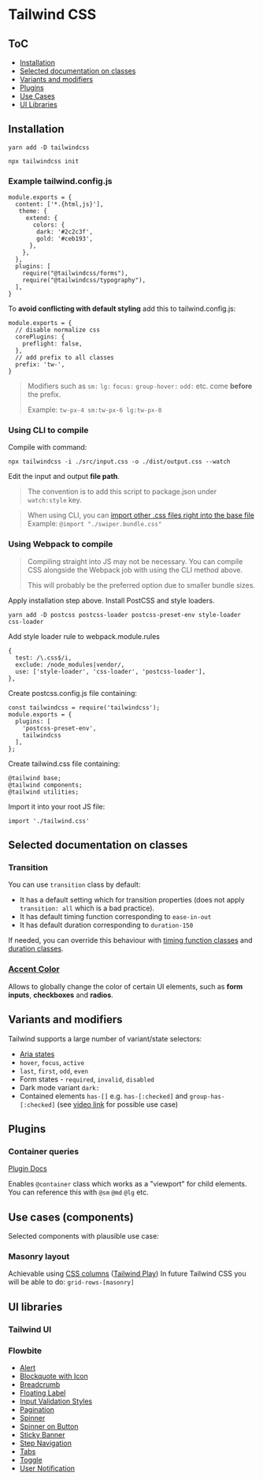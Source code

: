 # Tailwind CSS

## ToC

- [Installation](#installation)
- [Selected documentation on classes](#selected-documentation-on-classes)
- [Variants and modifiers](#variants-and-modifiers)
- [Plugins](#plugins)
- [Use Cases](#use-cases)
- [UI Libraries](#ui-libraries)

## Installation

```
yarn add -D tailwindcss
```

```
npx tailwindcss init
```

### Example tailwind.config.js

```
module.exports = {
  content: ['*.{html,js}'],
   theme: {
     extend: {
       colors: {
        dark: '#2c2c3f',
        gold: '#ceb193',
      },
    },
  },
  plugins: [
    require("@tailwindcss/forms"),
    require("@tailwindcss/typography"),
  ],
}
```

To **avoid conflicting with default styling** add this to tailwind.config.js:

```
module.exports = {
  // disable normalize css
  corePlugins: {
    preflight: false,
  },
  // add prefix to all classes
  prefix: 'tw-',
}
```

> Modifiers such as `sm:` `lg:` `focus:` `group-hover:` `odd:` etc. come **before** the prefix.
>
> Example: `tw-px-4 sm:tw-px-6 lg:tw-px-8`

### Using CLI to compile

Compile with command:

`npx tailwindcss -i ./src/input.css -o ./dist/output.css --watch`

Edit the input and output **file path**.

> The convention is to add this script to package.json under `watch:style` key.

> When using CLI, you can [import other .css files right into the base file](https://tailwindcss.com/blog/tailwindcss-v3-1#built-in-support-for-css-imports-in-the-cli)
> Example:  `@import "./swiper.bundle.css"`

### Using Webpack to compile

> Compiling straight into JS may not be necessary. You can compile CSS alongside the Webpack job with using the CLI method above.
>
> This will probably be the preferred option due to smaller bundle sizes.

Apply installation step above. Install PostCSS and style loaders.

```
yarn add -D postcss postcss-loader postcss-preset-env style-loader css-loader
```

Add style loader rule to webpack.module.rules

```
{
  test: /\.css$/i,
  exclude: /node_modules|vendor/,
  use: ['style-loader', 'css-loader', 'postcss-loader'],
},
```

Create postcss.config.js file containing:

```
const tailwindcss = require('tailwindcss');
module.exports = {
  plugins: [
    'postcss-preset-env',
    tailwindcss
  ],
};
```

Create tailwind.css file containing:

```
@tailwind base;
@tailwind components;
@tailwind utilities;
```

Import it into your root JS file:

```
import './tailwind.css'
```

## Selected documentation on classes

### Transition

You can use `transition` class by default:

- It has a default setting which for transition properties (does not apply `transition: all` which is a bad practice).
- It has default timing function corresponding to `ease-in-out`
- It has default duration corresponding to `duration-150`

If needed, you can override this behaviour with [timing function classes](https://tailwindcss.com/docs/transition-timing-function) and [duration classes](https://tailwindcss.com/docs/transition-duration).
### [Accent Color](https://tailwindcss.com/docs/accent-color)

Allows to globally change the color of certain UI elements, such as **form inputs**, **checkboxes** and **radios**.

## Variants and modifiers

Tailwind supports a large number of variant/state selectors:

- [Aria states](https://tailwindcss.com/docs/hover-focus-and-other-states#aria-states)
- `hover`, `focus`, `active`
- `last`, `first`, `odd`, `even`
- Form states - `required`, `invalid`, `disabled`
- Dark mode variant `dark:`
- Contained elements `has-[]` e.g. `has-[:checked]` and `group-has-[:checked]` (see [video link](https://www.youtube.com/watch?v=5hF0IVQIBN8&t=147s) for possible use case)

## Plugins

### Container queries

[Plugin Docs](https://github.com/tailwindlabs/tailwindcss-container-queries)

Enables `@container` class which works as a "viewport" for child elements. You can reference this with `@sm` `@md` `@lg` etc.

## Use cases (components)

Selected components with plausible use case:
### Masonry layout

Achievable using [CSS columns](https://tailwindcss.com/docs/columns#basic-usage) ([Tailwind Play](https://play.tailwindcss.com/hrfnQ69FBs))
In future Tailwind CSS you will be able to do: `grid-rows-[masonry]`


## UI libraries

### Tailwind UI

### Flowbite

- [Alert](https://flowbite.com/docs/components/alerts/)
- [Blockquote with Icon](https://flowbite.com/docs/typography/blockquote/#blockquote-icon)
- [Breadcrumb](https://flowbite.com/docs/components/breadcrumb/#default-breadcrumb)
- [Floating Label](https://flowbite.com/docs/forms/floating-label/)
- [Input Validation Styles](https://flowbite.com/docs/forms/input-field/#validation)
- [Pagination](https://flowbite.com/docs/components/pagination/#default-pagination)
- [Spinner](https://flowbite.com/docs/components/stepper/#default-stepper)
- [Spinner on Button](https://flowbite.com/docs/components/spinner/#buttons)
- [Sticky Banner](https://flowbite.com/docs/components/banner/#default-sticky-banner)
- [Step Navigation](https://flowbite.com/docs/components/stepper/#default-stepper)
- [Tabs](https://flowbite.com/docs/components/tabs/#default-tabs)
- [Toggle](https://flowbite.com/docs/forms/toggle/#toggle-example)
- [User Notification](https://flowbite.com/docs/components/toast/#colors)